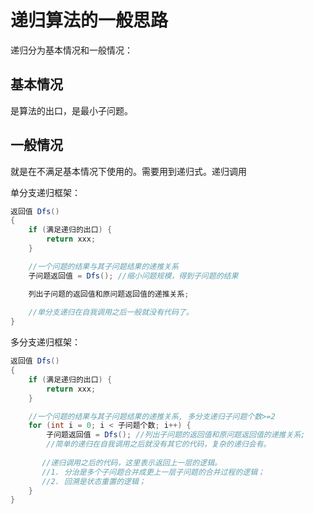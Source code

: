 # 递归算法的一般思路

递归分为基本情况和一般情况：

## 基本情况

是算法的出口，是最小子问题。

## 一般情况

就是在不满足基本情况下使用的。需要用到递归式。递归调用

单分支递归框架：

```java
返回值 Dfs() 
{
    if (满足递归的出口) {
        return xxx;
    }

    //一个问题的结果与其子问题结果的递推关系
    子问题返回值 = Dfs(); //缩小问题规模，得到子问题的结果

    列出子问题的返回值和原问题返回值的递推关系;
    
    //单分支递归在自我调用之后一般就没有代码了。
}
```

多分支递归框架：

```java
返回值 Dfs() 
{
    if (满足递归的出口) {
        return xxx;
    }

    //一个问题的结果与其子问题结果的递推关系, 多分支递归子问题个数>=2
    for (int i = 0; i < 子问题个数; i++) {
        子问题返回值 = Dfs(); //列出子问题的返回值和原问题返回值的递推关系;
        //简单的递归在自我调用之后就没有其它的代码，复杂的递归会有。
    
       //递归调用之后的代码，这里表示返回上一层的逻辑。
       //1. 分治是多个子问题合并成更上一层子问题的合并过程的逻辑；
       //2. 回溯是状态重置的逻辑；
    }    
}
```

